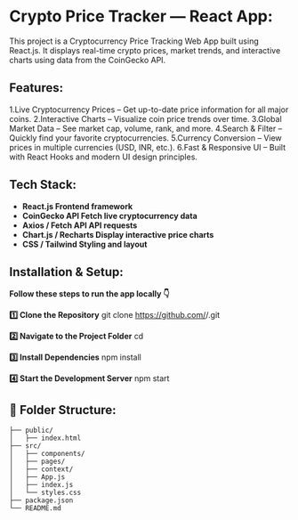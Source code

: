 # **Crypto Price Tracker — React App:**
This project is a Cryptocurrency Price Tracking Web App built using React.js.
It displays real-time crypto prices, market trends, and interactive charts using data from the CoinGecko API.

## **Features:**
1.Live Cryptocurrency Prices – Get up-to-date price information for all major coins.
2.Interactive Charts – Visualize coin price trends over time.
3.Global Market Data – See market cap, volume, rank, and more.
4.Search & Filter – Quickly find your favorite cryptocurrencies.
5.Currency Conversion – View prices in multiple currencies (USD, INR, etc.).
6.Fast & Responsive UI – Built with React Hooks and modern UI design principles.

## **Tech Stack:**
- **React.js	Frontend framework**
- **CoinGecko API	Fetch live cryptocurrency data**
- **Axios / Fetch API	API requests**
- **Chart.js / Recharts	Display interactive price charts**
- **CSS / Tailwind	Styling and layout**

## **Installation & Setup:**
**Follow these steps to run the app locally 👇**

**1️⃣ Clone the Repository**
   git clone https://github.com/<your-username>/<your-repo-name>.git

**2️⃣ Navigate to the Project Folder**
   cd <your-repo-name>

**3️⃣ Install Dependencies**
    npm install

**4️⃣ Start the Development Server**
   npm start

## **📁 Folder Structure:**
```crypto-tracker/
├── public/
│   ├── index.html
├── src/
│   ├── components/
│   ├── pages/
│   ├── context/
│   ├── App.js
│   ├── index.js
│   └── styles.css
├── package.json
└── README.md
```
